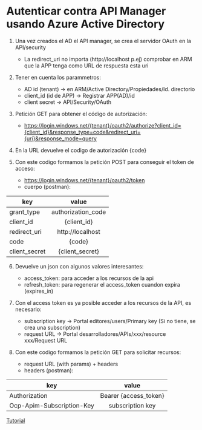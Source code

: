 # Autenticar contra API Manager usando Azure Active Directory

1. Una vez creados el AD el API manager, se crea el servidor OAuth en la API/security
    - La redirect_uri no importa (http://localhost p.ej) comprobar en ARM que la APP tenga como URL de respuesta esta uri
    
2. Tener en cuenta los parammetros:

    - AD id (tenant) -> en ARM/Active Directory/Propiedades/Id. directorio
    - client_id (id de APP) -> Registrar APP(AD)/id
    - client secret -> API/Security/OAuth
    
3. Petición GET para obtener el código de autorización:

    - https://login.windows.net/{tenant}/oauth2/authorize?client_id={client_id}&response_type=code&redirect_uri={uri}&response_mode=query

4. En la URL devuelve el codigo de autorización {code}
5. Con este codigo formamos la petición POST para conseguir el token de acceso:
    - https://login.windows.net/{tenant}/oauth2/token
    - cuerpo (postman):

|     key       |     value          |
| ------------- |:-------------:     |
| grant_type    | authorization_code |
| client_id     | {client_id}        |
| redirect_uri  | http://localhost   |
| code          | {code}             |
| client_secret | {client_secret}    |

6. Devuelve un json con algunos valores interesantes:
    - access_token: para acceder a los recursos de la api
    - refresh_token: para regenerar el access_token cuandon expira (expires_in)
7. Con el access token es ya posible acceder a los recursos de la API, es necesario:
    - subscription key -> Portal editores/users/Primary key (Si no tiene, se  crea una subscription)
    - request URL -> Portal desarrolladores/APIs/xxx/resource xxx/Request URL
   
8. Con este codigo formamos la petición GET para solicitar recursos:
    - request URL (with params) + headers
    - headers (postman):
    
|     key                     |     value             |
| -------------               |:-------------:        |
| Authorization               | Bearer {access_token} |
| Ocp-Apim-Subscription-Key   | subscription key      |

[Tutorial](https://ahmet.im/blog/azure-rest-api-with-oauth2/)
